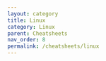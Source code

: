 ```yaml
---
layout: category
title: Linux
category: Linux
parent: Cheatsheets
nav_order: 8
permalink: /cheatsheets/linux
---
```

